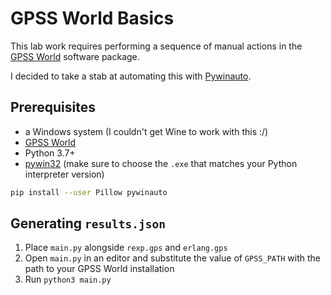 # GPSS World Basics

This lab work requires performing a sequence of manual actions in
the [GPSS World](http://www.minutemansoftware.com/downloads.asp) software package.

I decided to take a stab at automating this with [Pywinauto](https://pywinauto.github.io/).

## Prerequisites

* a Windows system (I couldn't get Wine to work with this :/)
* [GPSS World](http://www.minutemansoftware.com/downloads.asp)
* Python 3.7+
* [pywin32](https://github.com/mhammond/pywin32/releases) (make sure to choose the `.exe` that matches your Python interpreter version)

```sh
pip install --user Pillow pywinauto
```

## Generating `results.json`

1. Place `main.py` alongside `rexp.gps` and `erlang.gps`
2. Open `main.py` in an editor and substitute the value of `GPSS_PATH` with the path to your GPSS World installation
3. Run `python3 main.py`


